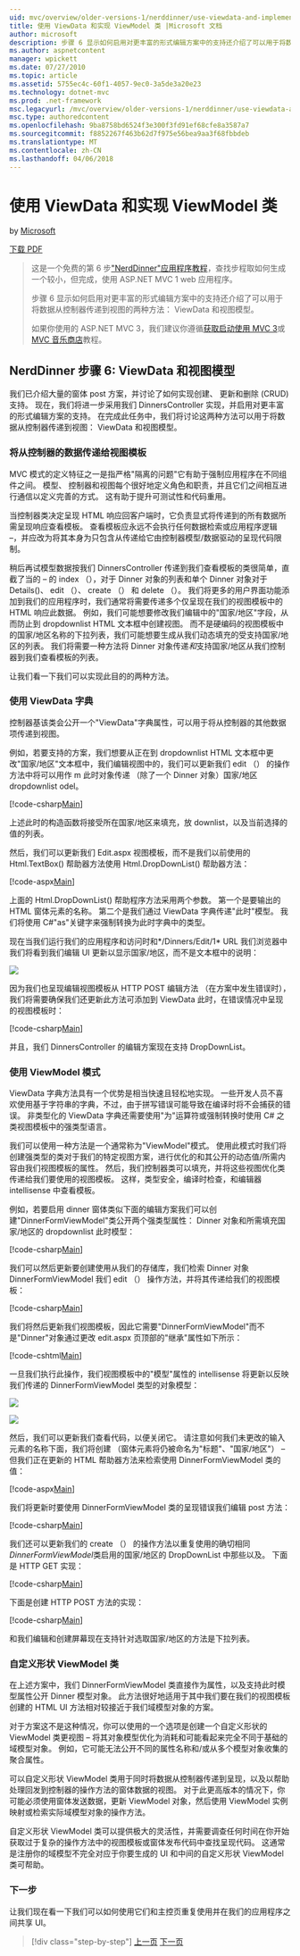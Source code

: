 ```yaml
---
uid: mvc/overview/older-versions-1/nerddinner/use-viewdata-and-implement-viewmodel-classes
title: 使用 ViewData 和实现 ViewModel 类 |Microsoft 文档
author: microsoft
description: 步骤 6 显示如何启用对更丰富的形式编辑方案中的支持还介绍了可以用于将数据从控制器传递到视图的两种方法:...
ms.author: aspnetcontent
manager: wpickett
ms.date: 07/27/2010
ms.topic: article
ms.assetid: 5755ec4c-60f1-4057-9ec0-3a5de3a20e23
ms.technology: dotnet-mvc
ms.prod: .net-framework
msc.legacyurl: /mvc/overview/older-versions-1/nerddinner/use-viewdata-and-implement-viewmodel-classes
msc.type: authoredcontent
ms.openlocfilehash: 9ba8758bd6524f3e300f3fd91ef68cfe8a3587a7
ms.sourcegitcommit: f8852267f463b62d7f975e56bea9aa3f68fbbdeb
ms.translationtype: MT
ms.contentlocale: zh-CN
ms.lasthandoff: 04/06/2018
---
```

<a name="use-viewdata-and-implement-viewmodel-classes"></a>使用 ViewData 和实现 ViewModel 类
====================
by [Microsoft](https://github.com/microsoft)

[下载 PDF](http://aspnetmvcbook.s3.amazonaws.com/aspnetmvc-nerdinner_v1.pdf)

> 这是一个免费的第 6 步["NerdDinner"应用程序教程](introducing-the-nerddinner-tutorial.md)，查找步程取如何生成一个较小，但完成，使用 ASP.NET MVC 1 web 应用程序。
> 
> 步骤 6 显示如何启用对更丰富的形式编辑方案中的支持还介绍了可以用于将数据从控制器传递到视图的两种方法： ViewData 和视图模型。
> 
> 如果你使用的 ASP.NET MVC 3，我们建议你遵循[获取启动使用 MVC 3](../../older-versions/getting-started-with-aspnet-mvc3/cs/intro-to-aspnet-mvc-3.md)或[MVC 音乐商店](../../older-versions/mvc-music-store/mvc-music-store-part-1.md)教程。


## <a name="nerddinner-step-6-viewdata-and-viewmodel"></a>NerdDinner 步骤 6: ViewData 和视图模型

我们已介绍大量的窗体 post 方案，并讨论了如何实现创建、 更新和删除 (CRUD) 支持。 现在，我们将进一步采用我们 DinnersController 实现，并启用对更丰富的形式编辑方案的支持。 在完成此任务中，我们将讨论这两种方法可以用于将数据从控制器传递到视图： ViewData 和视图模型。

### <a name="passing-data-from-controllers-to-view-templates"></a>将从控制器的数据传递给视图模板

MVC 模式的定义特征之一是指严格"隔离的问题"它有助于强制应用程序在不同组件之间。 模型、 控制器和视图每个很好地定义角色和职责，并且它们之间相互进行通信以定义完善的方式。 这有助于提升可测试性和代码重用。

当控制器类决定呈现 HTML 响应回客户端时，它负责显式将传递到的所有数据所需呈现响应查看模板。 查看模板应永远不会执行任何数据检索或应用程序逻辑 –，并应改为将其本身为只包含从传递给它由控制器模型/数据驱动的呈现代码限制。

稍后再试模型数据按我们 DinnersController 传递到我们查看模板的类很简单，直截了当的 – 的 index （），对于 Dinner 对象的列表和单个 Dinner 对象对于 Details()、 edit （）、 create （） 和 delete （）。 我们将更多的用户界面功能添加到我们的应用程序时，我们通常将需要传递多个仅呈现在我们的视图模板中的 HTML 响应此数据。 例如，我们可能想要修改我们编辑中的"国家/地区"字段，从而防止到 dropdownlist HTML 文本框中创建视图。 而不是硬编码的视图模板中的国家/地区名称的下拉列表，我们可能想要生成从我们动态填充的受支持国家/地区的列表。 我们将需要一种方法将 Dinner 对象传递*和*支持国家/地区从我们控制器到我们查看模板的列表。

让我们看一下我们可以实现此目的的两种方法。

### <a name="using-the-viewdata-dictionary"></a>使用 ViewData 字典

控制器基该类会公开一个"ViewData"字典属性，可以用于将从控制器的其他数据项传递到视图。

例如，若要支持的方案，我们想要从正在到 dropdownlist HTML 文本框中更改"国家/地区"文本框中，我们编辑视图中的，我们可以更新我们 edit （） 的操作方法中将可以用作 m 此时对象传递 （除了一个 Dinner 对象）国家/地区 dropdownlist odel。

[!code-csharp[Main](use-viewdata-and-implement-viewmodel-classes/samples/sample1.cs)]

上述此时的构造函数将接受所在国家/地区来填充，放 downlist，以及当前选择的值的列表。

然后，我们可以更新我们 Edit.aspx 视图模板，而不是我们以前使用的 Html.TextBox() 帮助器方法使用 Html.DropDownList() 帮助器方法：

[!code-aspx[Main](use-viewdata-and-implement-viewmodel-classes/samples/sample2.aspx)]

上面的 Html.DropDownList() 帮助程序方法采用两个参数。 第一个是要输出的 HTML 窗体元素的名称。 第二个是我们通过 ViewData 字典传递"此时"模型。 我们将使用 C#"as"关键字来强制转换为此时字典中的类型。

现在当我们运行我们的应用程序和访问时和*/Dinners/Edit/1* URL 我们浏览器中我们将看到我们编辑 UI 更新以显示国家/地区，而不是文本框中的说明：

![](use-viewdata-and-implement-viewmodel-classes/_static/image1.png)

因为我们也呈现编辑视图模板从 HTTP POST 编辑方法 （在方案中发生错误时），我们将需要确保我们还更新此方法可添加到 ViewData 此时，在错误情况中呈现的视图模板时：

[!code-csharp[Main](use-viewdata-and-implement-viewmodel-classes/samples/sample3.cs)]

并且，我们 DinnersController 的编辑方案现在支持 DropDownList。

### <a name="using-a-viewmodel-pattern"></a>使用 ViewModel 模式

ViewData 字典方法具有一个优势是相当快速且轻松地实现。 一些开发人员不喜欢使用基于字符串的字典，不过，由于拼写错误可能导致在编译时将不会捕获的错误。 非类型化的 ViewData 字典还需要使用"为"运算符或强制转换时使用 C# 之类视图模板中的强类型语言。

我们可以使用一种方法是一个通常称为"ViewModel"模式。 使用此模式时我们将创建强类型的类对于我们的特定视图方案，进行优化的和其公开的动态值/所需内容由我们视图模板的属性。 然后，我们控制器类可以填充，并将这些视图优化类传递给我们要使用的视图模板。 这样，类型安全，编译时检查，和编辑器 intellisense 中查看模板。

例如，若要启用 dinner 窗体类似下面的编辑方案我们可以创建"DinnerFormViewModel"类公开两个强类型属性： Dinner 对象和所需填充国家/地区的 dropdownlist 此时模型：

[!code-csharp[Main](use-viewdata-and-implement-viewmodel-classes/samples/sample4.cs)]

我们可以然后更新要创建使用从我们的存储库，我们检索 Dinner 对象 DinnerFormViewModel 我们 edit （） 操作方法，并将其传递给我们的视图模板：

[!code-csharp[Main](use-viewdata-and-implement-viewmodel-classes/samples/sample5.cs)]

我们将然后更新我们视图模板，因此它需要"DinnerFormViewModel"而不是"Dinner"对象通过更改 edit.aspx 页顶部的"继承"属性如下所示：

[!code-cshtml[Main](use-viewdata-and-implement-viewmodel-classes/samples/sample6.cshtml)]

一旦我们执行此操作，我们视图模板中的"模型"属性的 intellisense 将更新以反映我们传递的 DinnerFormViewModel 类型的对象模型：

![](use-viewdata-and-implement-viewmodel-classes/_static/image2.png)

![](use-viewdata-and-implement-viewmodel-classes/_static/image3.png)

然后，我们可以更新我们查看代码，以便关闭它。 请注意如何我们未更改的输入元素的名称下面，我们将创建 （窗体元素将仍被命名为"标题"、"国家/地区"） – 但我们正在更新的 HTML 帮助器方法来检索使用 DinnerFormViewModel 类的值：

[!code-aspx[Main](use-viewdata-and-implement-viewmodel-classes/samples/sample7.aspx)]

我们将更新时要使用 DinnerFormViewModel 类的呈现错误我们编辑 post 方法：

[!code-csharp[Main](use-viewdata-and-implement-viewmodel-classes/samples/sample8.cs)]

我们还可以更新我们的 create （） 的操作方法以重复使用的确切相同*DinnerFormViewModel*类启用的国家/地区的 DropDownList 中那些以及。 下面是 HTTP GET 实现：

[!code-csharp[Main](use-viewdata-and-implement-viewmodel-classes/samples/sample9.cs)]

下面是创建 HTTP POST 方法的实现：

[!code-csharp[Main](use-viewdata-and-implement-viewmodel-classes/samples/sample10.cs)]

和我们编辑和创建屏幕现在支持针对选取国家/地区的方法是下拉列表。

### <a name="custom-shaped-viewmodel-classes"></a>自定义形状 ViewModel 类

在上述方案中，我们 DinnerFormViewModel 类直接作为属性，以及支持此时模型属性公开 Dinner 模型对象。 此方法很好地适用于其中我们要在我们的视图模板创建的 HTML UI 方法相对较接近于我们域模型对象的方案。

对于方案这不是这种情况，你可以使用的一个选项是创建一个自定义形状的 ViewModel 类更视图 – 将其对象模型优化为消耗和可能看起来完全不同于基础的域模型对象。 例如，它可能无法公开不同的属性名称和/或从多个模型对象收集的聚合属性。

可以自定义形状 ViewModel 类用于同时将数据从控制器传递到呈现，以及以帮助处理回发到控制器的操作方法的窗体数据的视图。 对于此更高版本的情况下，你可能必须使用窗体发送数据，更新 ViewModel 对象，然后使用 ViewModel 实例映射或检索实际域模型对象的操作方法。

自定义形状 ViewModel 类可以提供极大的灵活性，并需要调查任何时间在你开始获取过于复杂的操作方法中的视图模板或窗体发布代码中查找呈现代码。 这通常是注册你的域模型不完全对应于你要生成的 UI 和中间的自定义形状 ViewModel 类可帮助。

### <a name="next-step"></a>下一步

让我们现在看一下我们可以如何使用它们和主控页重复使用并在我们的应用程序之间共享 UI。

> [!div class="step-by-step"]
> [上一页](provide-crud-create-read-update-delete-data-form-entry-support.md)
> [下一页](re-use-ui-using-master-pages-and-partials.md)
